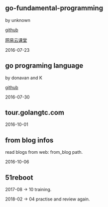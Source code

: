 ## go-fundamental-programming

by unknown

[github](https://github.com/Unknwon/go-fundamental-programming)

[网易云课堂](http://study.163.com/course/courseMain.htm?courseId=306002)

2016-07-23

## go programing language

by donavan and K

[github](https://github.com/adonovan/gopl.io/)

2016-07-30

## tour.golangtc.com

2016-10-01

## from blog infos

read blogs from web: from_blog path.

2016-10-06

## 51reboot

2017-08 -> 10 training.

2018-02 -> 04 practise and review again.



